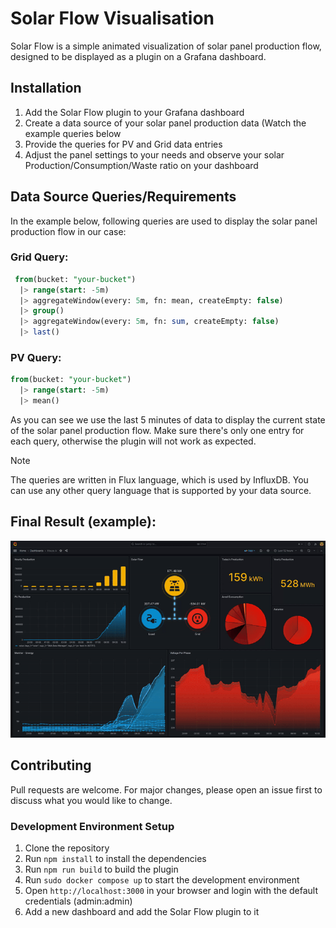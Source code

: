 # Solar Flow Visualisation

Solar Flow is a simple animated visualization of solar panel production flow, designed to be displayed as a plugin on a Grafana dashboard.

## Installation

1. Add the Solar Flow plugin to your Grafana dashboard
2. Create a data source of your solar panel production data (Watch the example queries below
3. Provide the queries for PV and Grid data entries
4. Adjust the panel settings to your needs and observe your solar Production/Consumption/Waste ratio on your dashboard

## Data Source Queries/Requirements
In the example below, following queries are used to display the solar panel production flow in our case:
### Grid Query:
```sql
 from(bucket: "your-bucket")
  |> range(start: -5m)
  |> aggregateWindow(every: 5m, fn: mean, createEmpty: false)
  |> group()
  |> aggregateWindow(every: 5m, fn: sum, createEmpty: false)
  |> last()
  ```
### PV Query:
```sql
from(bucket: "your-bucket")
  |> range(start: -5m)
  |> mean()
  ```
As you can see we use the last 5 minutes of data to display the current state of the solar panel production flow.
Make sure there's only one entry for each query, otherwise the plugin will not work as expected.

>[!NOTE]
> The queries are written in Flux language, which is used by InfluxDB. You can use any other query language that is supported by your data source. 

## Final Result (example):
![example.gif](example.gif)


## Contributing

Pull requests are welcome. For major changes, please open an issue first to discuss what you would like to change.

### Development Environment Setup

1. Clone the repository
2. Run `npm install` to install the dependencies
3. Run `npm run build` to build the plugin
4. Run `sudo docker compose up` to start the development environment
5. Open `http://localhost:3000` in your browser and login with the default credentials (admin:admin)
6. Add a new dashboard and add the Solar Flow plugin to it